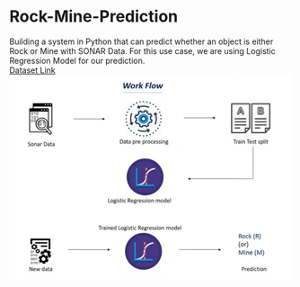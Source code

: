 # Rock-Mine-Prediction
Building a system in Python that can predict whether an object is either Rock or Mine with SONAR Data. For this use case, we are using Logistic Regression Model for our prediction.
<br>
<a href="https://drive.google.com/file/d/1pQxtljlNVh0DHYg-Ye7dtpDTlFceHVfa/view">Dataset Link</a>
<br>
![plot](./SONAR.jpg)
